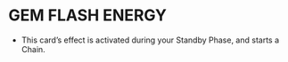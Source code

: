
# GEM FLASH ENERGY

*   This card’s effect is activated during your Standby Phase, and starts a Chain.

  